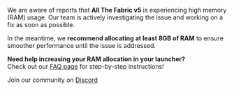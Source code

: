 We are aware of reports that **All The Fabric v5** is experiencing high memory (RAM) usage. Our team is actively investigating the issue and working on a fix as soon as possible.

In the meantime, we **recommend allocating at least 8GB of RAM** to ensure smoother performance until the issue is addressed.

**Need help increasing your RAM allocation in your launcher?**  
Check out our [FAQ page](https://ampznetwork.com/faq) for step-by-step instructions!

Join our community on [Discord](https://discord.ampznetwork.com)
